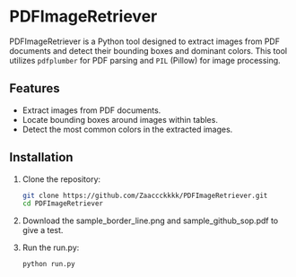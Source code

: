 # PDFImageRetriever

PDFImageRetriever is a Python tool designed to extract images from PDF documents and detect their bounding boxes and dominant colors. This tool utilizes `pdfplumber` for PDF parsing and `PIL` (Pillow) for image processing.

## Features

- Extract images from PDF documents.
- Locate bounding boxes around images within tables.
- Detect the most common colors in the extracted images.

## Installation

1. Clone the repository:

   ```bash
   git clone https://github.com/Zaaccckkkk/PDFImageRetriever.git
   cd PDFImageRetriever

2. Download the sample_border_line.png and sample_github_sop.pdf to give a test.

3. Run the run.py:

   ```bash
   python run.py
